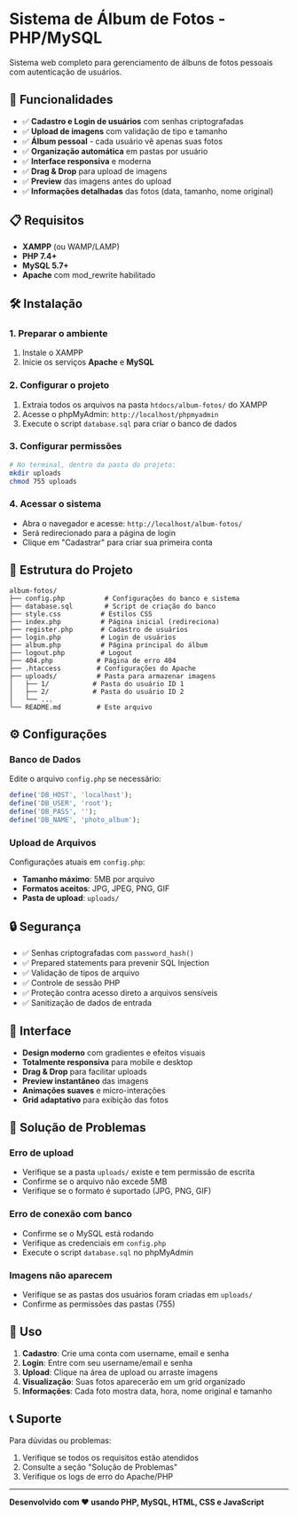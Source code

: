 # Sistema de Álbum de Fotos - PHP/MySQL

Sistema web completo para gerenciamento de álbuns de fotos pessoais com autenticação de usuários.

## 🚀 Funcionalidades

- ✅ **Cadastro e Login de usuários** com senhas criptografadas
- ✅ **Upload de imagens** com validação de tipo e tamanho
- ✅ **Álbum pessoal** - cada usuário vê apenas suas fotos
- ✅ **Organização automática** em pastas por usuário
- ✅ **Interface responsiva** e moderna
- ✅ **Drag & Drop** para upload de imagens
- ✅ **Preview** das imagens antes do upload
- ✅ **Informações detalhadas** das fotos (data, tamanho, nome original)

## 📋 Requisitos

- **XAMPP** (ou WAMP/LAMP)
- **PHP 7.4+**
- **MySQL 5.7+**
- **Apache** com mod_rewrite habilitado

## 🛠️ Instalação

### 1. Preparar o ambiente
1. Instale o XAMPP
2. Inicie os serviços **Apache** e **MySQL**

### 2. Configurar o projeto
1. Extraia todos os arquivos na pasta `htdocs/album-fotos/` do XAMPP
2. Acesse o phpMyAdmin: `http://localhost/phpmyadmin`
3. Execute o script `database.sql` para criar o banco de dados

### 3. Configurar permissões
```bash
# No terminal, dentro da pasta do projeto:
mkdir uploads
chmod 755 uploads
```

### 4. Acessar o sistema
- Abra o navegador e acesse: `http://localhost/album-fotos/`
- Será redirecionado para a página de login
- Clique em "Cadastrar" para criar sua primeira conta

## 📁 Estrutura do Projeto

```
album-fotos/
├── config.php          # Configurações do banco e sistema
├── database.sql        # Script de criação do banco
├── style.css          # Estilos CSS
├── index.php          # Página inicial (redireciona)
├── register.php       # Cadastro de usuários
├── login.php          # Login de usuários
├── album.php          # Página principal do álbum
├── logout.php         # Logout
├── 404.php           # Página de erro 404
├── .htaccess         # Configurações do Apache
├── uploads/          # Pasta para armazenar imagens
│   ├── 1/           # Pasta do usuário ID 1
│   ├── 2/           # Pasta do usuário ID 2
│   └── ...
└── README.md         # Este arquivo
```

## ⚙️ Configurações

### Banco de Dados
Edite o arquivo `config.php` se necessário:
```php
define('DB_HOST', 'localhost');
define('DB_USER', 'root');
define('DB_PASS', '');
define('DB_NAME', 'photo_album');
```

### Upload de Arquivos
Configurações atuais em `config.php`:
- **Tamanho máximo**: 5MB por arquivo
- **Formatos aceitos**: JPG, JPEG, PNG, GIF
- **Pasta de upload**: `uploads/`

## 🔒 Segurança

- ✅ Senhas criptografadas com `password_hash()`
- ✅ Prepared statements para prevenir SQL Injection
- ✅ Validação de tipos de arquivo
- ✅ Controle de sessão PHP
- ✅ Proteção contra acesso direto a arquivos sensíveis
- ✅ Sanitização de dados de entrada

## 🎨 Interface

- **Design moderno** com gradientes e efeitos visuais
- **Totalmente responsiva** para mobile e desktop
- **Drag & Drop** para facilitar uploads
- **Preview instantâneo** das imagens
- **Animações suaves** e micro-interações
- **Grid adaptativo** para exibição das fotos

## 🐛 Solução de Problemas

### Erro de upload
- Verifique se a pasta `uploads/` existe e tem permissão de escrita
- Confirme se o arquivo não excede 5MB
- Verifique se o formato é suportado (JPG, PNG, GIF)

### Erro de conexão com banco
- Confirme se o MySQL está rodando
- Verifique as credenciais em `config.php`
- Execute o script `database.sql` no phpMyAdmin

### Imagens não aparecem
- Verifique se as pastas dos usuários foram criadas em `uploads/`
- Confirme as permissões das pastas (755)

## 📱 Uso

1. **Cadastro**: Crie uma conta com username, email e senha
2. **Login**: Entre com seu username/email e senha
3. **Upload**: Clique na área de upload ou arraste imagens
4. **Visualização**: Suas fotos aparecerão em um grid organizado
5. **Informações**: Cada foto mostra data, hora, nome original e tamanho

## 📞 Suporte

Para dúvidas ou problemas:
1. Verifique se todos os requisitos estão atendidos
2. Consulte a seção "Solução de Problemas"
3. Verifique os logs de erro do Apache/PHP

---

**Desenvolvido com ❤️ usando PHP, MySQL, HTML, CSS e JavaScript**